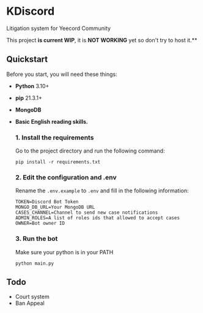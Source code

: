 # KDiscord

Litigation system for Yeecord Community

This project **is current WIP**, it is **NOT WORKING** yet so don't try to host it.**

## Quickstart

Before you start, you will need these things:

* **Python** 3.10+
* **pip** 21.3.1+
* **MongoDB**
* **Basic English reading skills.**

  ### 1. Install the requirements
  Go to the project directory and run the following command:
    ```shell
    pip install -r requirements.txt
    ```

  ### 2. Edit the configuration and .env
  Rename the `.env.example` to `.env` and fill in the following information:
    ```
    TOKEN=Discord Bot Token
    MONGO_DB_URL=Your MongoDB URL
    CASES_CHANNEL=Channel to send new case notifications
    ADMIN_ROLES=A list of roles ids that allowed to accept cases
    OWNER=Bot owner ID
    ```

  ### 3. Run the bot
  Make sure your python is in your PATH
    ```shell 
    python main.py
    ```

## Todo

* Court system
* Ban Appeal 